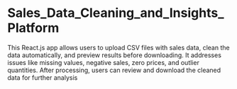 # Sales_Data_Cleaning_and_Insights_Platform
This React.js app allows users to upload CSV files with sales data, clean the data automatically, and preview results before downloading. It addresses issues like missing values, negative sales, zero prices, and outlier quantities. After processing, users can review and download the cleaned data for further analysis
